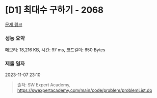 # [D1] 최대수 구하기 - 2068 

[문제 링크](https://swexpertacademy.com/main/code/problem/problemDetail.do?contestProbId=AV5QQhbqA4QDFAUq) 

### 성능 요약

메모리: 18,216 KB, 시간: 97 ms, 코드길이: 650 Bytes

### 제출 일자

2023-11-07 23:10



> 출처: SW Expert Academy, https://swexpertacademy.com/main/code/problem/problemList.do